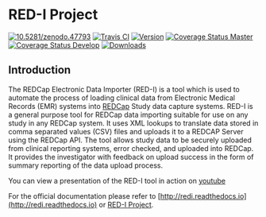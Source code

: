 RED-I Project
=============

<a href="https://zenodo.org/badge/latestdoi/4064/ctsit/redi"><img src="https://zenodo.org/badge/4064/ctsit/redi.svg" alt="10.5281/zenodo.47793"><a>
[![Travis CI](https://api.travis-ci.org/ctsit/redi.svg?branch=master)](https://api.travis-ci.org/ctsit/redi.svg?branch=master)
[![Version](https://img.shields.io/pypi/v/redi.svg)](https://img.shields.io/pypi/v/redi.svg)
[![Coverage Status Master](https://coveralls.io/repos/ctsit/redi/badge.svg?branch=master)](https://coveralls.io/r/ctsit/redi?branch=master)
[![Coverage Status Develop](https://coveralls.io/repos/ctsit/redi/badge.svg?branch=develop)](https://coveralls.io/r/ctsit/redi?branch=develop)
[![Downloads](https://img.shields.io/pypi/dm/redi.svg)](https://img.shields.io/pypi/dm/redi.svg)


Introduction
------------

The REDCap Electronic Data Importer (RED-I) is a tool which is used to
automate the process of loading clinical data from Electronic Medical
Records (EMR) systems into [REDCap](http://www.project-redcap.org/)
Study data capture systems. RED-I is a general purpose tool for REDCap
data importing suitable for use on any study in any REDCap system. It
uses XML lookups to translate data stored in comma separated values
(CSV) files and uploads it to a REDCAP Server using the REDCap API. The
tool allows study data to be securely uploaded from clinical reporting
systems, error checked, and uploaded into REDCap. It provides the
investigator with feedback on upload success in the form of summary
reporting of the data upload process.

You can view a presentation of the RED-I tool in action on
[youtube](https://www.youtube.com/watch?v=0x04y5SNPL8&feature=youtu.be)

For the official documentation please refer to
[http://redi.readthedocs.io](http://redi.readthedocs.io) or
[RED-I Project](https://github.com/ctsit/redi/blob/master/docs/about.rst).
